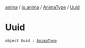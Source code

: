 [anima](../../index.md) / [io.anima](../index.md) / [AnimaType](index.md) / [Uuid](./-uuid.md)

# Uuid

`object Uuid : `[`AnimaType`](index.md)